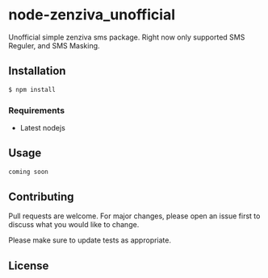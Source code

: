 # node-zenziva_unofficial

Unofficial simple zenziva sms package. Right now only supported SMS Reguler, and SMS Masking.
## Installation
```bash
$ npm install 
```
### Requirements
* Latest nodejs
## Usage
```js
coming soon

```
## Contributing
Pull requests are welcome. For major changes, please open an issue first to discuss what you would like to change.

Please make sure to update tests as appropriate.

## License
